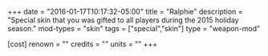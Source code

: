 +++
date = "2016-01-17T10:17:32-05:00"
title = "Ralphie"
description = "Special skin that you was gifted to all players during the 2015 holiday season."
mod-types = "skin"
tags = ["special","skin"]
type = "weapon-mod"

[cost]
  renown = ""
  credits = ""
  units = ""
+++
